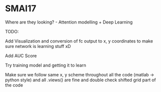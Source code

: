 # SMAI17
Where are they looking? - Attention modelling + Deep Learning

TODO:

Add Visualization and conversion of fc output to x, y coordinates to make sure network is learning stuff xD

Add AUC Score

Try training model and getting it to learn

Make sure we follow same x, y scheme throughout all the code (matlab -> python style)
and all .views() are fine and double check shifted grid part of the code
